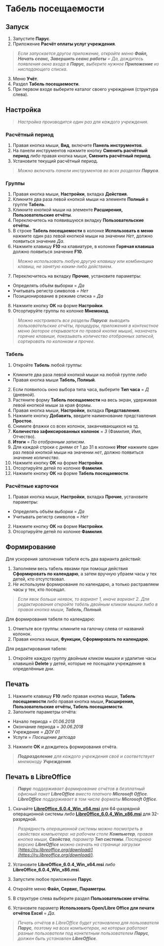 # Табель посещаемости

## Запуск

1. Запустите **Парус**.
2. Приложение **Расчёт оплаты услуг учреждения**.

> _Если запускается другое приложение, откройте меню **Файл, Начать сеанс, Завершить сеанс работы** = Да, дождитесь появления окна входа в **Парус**, выберите нужное **Приложение** из ниспадающего списка_.

3. Меню **Учёт**.
4. Раздел **Табель посещаемости**.
5. При первом входе выберите каталог своего учреждения (структура слева).

## Настройка

> _Настройка производится один раз для каждого учреждения._

### Расчётный период

1. Правая кнопка мыши, **Вид**, включите **Панель инструментов**.
2. На панели инструментов нажмите кнопку **Сменить расчётный период** _либо_ правая кнопка мыши, **Сменить расчётный период**.
3. Установите текущий расчётный период.

> _Можно включать панели инструментов во всех разделах **Паруса**_.

### Группы

1. Правая кнопка мыши, **Настройки**, вкладка **Действия**.
2. Кликните два раза левой кнопкой мыши на элементе **Полный** в группе **Табель**.
3. Кликните кнопкой мыши на элементе **Расширения, Пользовательские отчёты**.
4. Переключитесь на появившуюся вкладку **Пользовательские отчёты**.
5. В строке **Табель посещаемости** в колонке **Использовать в меню** нажмите один раз левой кнопкой мыши на значении _Нет_, должно появиться значение _Да_.
6. Нажмите клавишу **F10** на клавиатуре, в колонке **Горячая клавиша** должно появиться значение **F10**.

> _Можно использовать любую другую клавишу или комбинацию клавиш, не занятую каким-либо действием_.

7. Переключитесь на вкладку **Прочие**, установите параметры:
* Определять объём выборки = _Да_
* Учитывать регистр символов = _Нет_
* Позиционирование в режиме списка = _Да_

8. Нажмите кнопку **ОК** на форме **Настройки**.
9. Отсортируйте группы по колонке **Мнемокод**.

> _Можно настраивать все разделы **Паруса**: выводить пользовательские отчёты, процедуры, приложения в контекстное меню (которое открывается по правой кнопке мыши), назначать горячие клавиши, показывать количество отобранных записей, сортировать по колонкам и прочее_.

### Табель

1. Откройте **Табель** любой группы:
* Кликните два раза левой кнопкой мыши на любой группе _либо_
* Правая кнопка мыши **Табель, Полный**.

2. Если появилось окно выбора типа часа, выберите **Тип часа** = _Д_ (дневной).
3. Растяните форму **Табель посещаемости** на весь экран, удерживая левой кнопкой мыши за края формы.
4. Правая кнопка мыши, **Настройки**, вкладка **Представления**.
5. Нажмите кнопку **Добавить**, введите наименование представления **Простое**.
6. Снимите флажки со всех колонок, заканчивающихся на _тд_.
7. **Количество зафиксированных колонок** = _3_ (Фамилия, Имя, Отчество).
8. **Итоги** = _По отобранным записям_.
9. Для каждой строки с днями от 1 до 31 в колонке **Итог** нажмите один раз левой кнопкой мыши на значении _нет_, должно появиться значение _количество_. 
10. Нажмите кнопку **ОК** на форме **Настройки**.
11. Отсортируйте детей по колонке **Фамилия**.
12. Нажмите кнопку **ОК** на форме **Табель посещаемости**.

### Расчётные карточки

1. Правая кнопка мыши, **Настройки**, вкладка **Прочие**, установите параметры:
* Определять объём выборки = _Да_
* Учитывать регистр символов = _Нет_

2. Нажмите кнопку **ОК** на форме **Настройки**.
3. Отсортируйте детей по колонке **Фамилия**.

## Формирование

Для ускорения заполнения табеля есть два варианта действий:
1. Заполняем весь табель явками при помощи действия **Сформировать по календарю**, а затем вручную убраем часы у тех детей, кто отсутствовал.
2. _Не_ используем формирование по календарю, а только растравляем часы у тех, кто посещал.

> _Если явок больше неявок, то вариант 1, иначе вариант 2. Для редактирования откройте табель двойным кликом мышки либо в правая кнопка мыши, **Табель, Полный**._

Для формирования табеля по календарю:

1. Отметьте все группы: кликните на галочку слева от названий колонок.
2. Правая кнопка мыши, **Функции, Сформировать по календарю**.

Для редактирования табеля:

1. Откройте каждую группу двойным кликом мышки и удалитие часы клавишей **Delete** у детей, которые не посещали учреждение в определённые дни.

## Печать

1. Нажмите клавишу **F10** _либо_ правая кнопка мыши, **Табель посещаемости** _либо_ правая кнопка мыши, **Расширения, Пользовательские отчёты, Табель посещаемости**.
2. Заполните параметры отчёта:
* Начало периода = _01.06.2018_
* Окончание периода = _30.06.2018_
* Учреждение = _ДОУ 01_
* Услуги = _Посещение детсада_
3. Нажмите **ОК** и дождитесь формирования отчёта.

> _**Подразделение** для каждого учреждения своё и соответствует мнемокоду **Учреждения**._

## Печать в LibreOffice

> _**Парус** поддерживает формирование отчётов в безплатный офисный пакет **LibreOffice** вместо платного **Microsoft Office**. **LibreOffice** поддерживает в том числе форматы **Microsoft Office**._

1. Скачайте [**LibreOffice_6.0.4_Win_x64.msi**](http://download.documentfoundation.org/libreoffice/stable/6.0.4/win/x86_64/LibreOffice_6.0.4_Win_x64.msi) для 64-разрядной операционной системы _либо_ [**LibreOffice_6.0.4_Win_x86.msi**](http://download.documentfoundation.org/libreoffice/stable/6.0.4/win/x86/LibreOffice_6.0.4_Win_x86.msi) для 32-разрядной.

> _Разрядность операционной системы можно посмотреть в свойствах компьютера: на рабочем столе **Компьютер**, правая кнопка мыши, **Свойства**, параметр **Тип системы**. Последнюю версию **LibreOffice** можно скачать на странице загрузки [https://ru.libreoffice.org/download/](https://ru.libreoffice.org/download/)_.

2. Установите **LibreOffice_6.0.4_Win_x64.msi** _либо_ **LibreOffice_6.0.4_Win_x86.msi**.

3. Запустите любое приложение **Парус**.
4. Откройте меню **Файл, Сервис, Параметры**.
5. В структуре слева выберите раздел **Пользовательские отчёты**.
6. Установите параметр **Использовать Open/Libre Office для печати отчётов Excel** = _Да_.

> _Печать отчётов в LibreOffice будет установлена для пользователя **Парус**, поэтому на всех компьютерах, на которых работают разные пользователи под конктетным пользователем **Парус**, должен быть установлен **LibreOffice**._